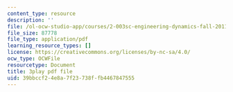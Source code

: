 ```yaml
---
content_type: resource
description: ''
file: /ol-ocw-studio-app/courses/2-003sc-engineering-dynamics-fall-2011/39bbccf24e8a7f23738ffb4467847555_1xJJu5p3dD0.pdf
file_size: 87778
file_type: application/pdf
learning_resource_types: []
license: https://creativecommons.org/licenses/by-nc-sa/4.0/
ocw_type: OCWFile
resourcetype: Document
title: 3play pdf file
uid: 39bbccf2-4e8a-7f23-738f-fb4467847555
---
```

